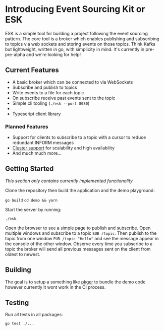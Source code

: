 # Introducing Event Sourcing Kit or ESK

ESK is a simple tool for building a project following the event sourcing pattern. The core tool is a broker which enables publishing and subscribing to topics via web sockets and storing events on those topics. Think Kafka but lightweight, written in go, with simplicity in mind. It's currently in pre-pre-alpha and we're looking for help!

## Current Features

- A basic broker which can be connected to via WebSockets
- Subscribe and publish to topics
- Write events to a file for each topic
- On subscribe receive past events sent to the topic
- Simple cli tooling (`./esk --port 8080`)
- 
- Typescript client library

### Planned Features

- Support for clients to subscribe to a topic with a cursor to reduce redundant INFORM messages
- [Cluster support](./ClusterSupport.md) for scalability and high availability
- And much much more...

## Getting Started

*This section only contains currently implemented functionality*

Clone the repository then build the application and the demo playground:

`go build`
`cd demo && yarn`

Start the server by running:

`./esk`

Open the browser to see a simple page to publish and subscribe. Open multiple windows and subscribe to a topic `SUB /topic`. Then publish to the topic from one window `PUB /topic "Hello"` and see the message appear in the console of the other window. Observe every time you subscribe to a topic the broker will send all previous messages sent on the client from oldest to newest.

## Building

The goal is to setup a something like [pkger](https://github.com/markbates/pkger) to bundle the demo code however currently it wont work in the CI process.

## Testing

Run all tests in all packages:

`go test ./...`
